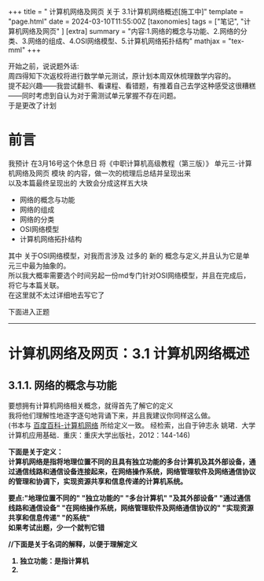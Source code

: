+++
title = " 计算机网络及网页 关于 3.1计算机网络概述[施工中]"
template = "page.html"
date = 2024-03-10T11:55:00Z
[taxonomies]
tags = ["笔记", "计算机网络及网页" ]
[extra]
summary = "内容:1.网络的概念与功能、2.网络的分类、3.网络的组成、4.OSI网络模型、5.计算机网络拓扑结构"
mathjax = "tex-mml"
+++

开始之前，说说题外话:
<br>
周四得知下次返校将进行数学单元测试，原计划本周双休梳理数学内容的。
<br>
提不起兴趣——我尝试翻书、看课程、看错题，有推着自己去学这种感受这很糟糕——同时考虑到自认为对于需测试单元掌握不存在问题。
<br>
于是更改了计划


# 前言
<div>我预计 在3月16号这个休息日 将《中职计算机高级教程（第三版）》 单元三-计算机网络及网页 模块 的内容，做一次的梳理后总结并呈现出来<div>
<div>以及本篇最终呈现出的 大致会分成这样五大块<div>

- 网络的概念与功能 
- 网络的组成
- 网络的分类
- OSI网络模型
- 计算机网络拓扑结构

<div>其中 关于OSI网络模型，对我而言涉及 过多的 新的 概念与定义,并且认为它是单元三中最为抽象的。<div>
<div>所以我大概率需要选个时间另起一份md专门针对OSI网络模型，并且在完成后，将它与本篇关联。<div>
<div>在这里就不太过详细地去写它了<div>

下面进入正题

----------

# 计算机网络及网页：3.1 计算机网络概述

## 3.1.1. 网络的概念与功能

要想拥有计算机网络相关概念，就得首先了解它的定义
<br>
我将他们理解性地逐字逐句地背诵下来，并且我建议你同样这么做。
<br>
(书本与 [百度百科-计算机网络](https://baike.baidu.com/item/%E8%AE%A1%E7%AE%97%E6%9C%BA%E7%BD%91%E7%BB%9C/18763#reference-1) 所给定义一致。 经检索，出自于钟志永 姚珺．大学计算机应用基础．重庆：重庆大学出版社，2012：144-146)
<div><strong>下面是关于定义：<div>
<div><strong>计算机网络是指将地理位置不同的且具有独立功能的多台计算机及其外部设备，通过通信线路和通信设备连接起来，在网络操作系统，网络管理软件及网络通信协议的管理和协调下，实现资源共享和信息传递的计算机系统。<div>

要点:"地理位置不同的" "独立功能的" "多台计算机" "及其外部设备" "通过通信线路和通信设备" "在网络操作系统，网络管理软件及网络通信协议的" "实现资源共享和信息传递" "的系统"
<br>
如果考试出题，少一个就判它错
<br>

//下面是关于名词的解释，以便于理解定义
1. 独立功能：是指计算机
2.
